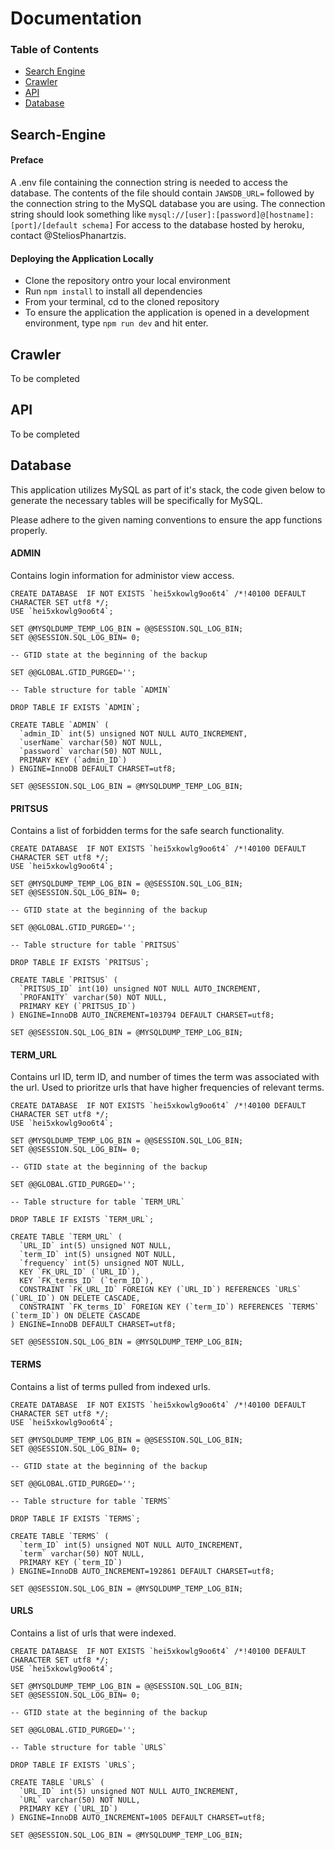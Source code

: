 # Documentation

### Table of Contents
 * [Search Engine](#Search-Engine) 
 * [Crawler](#Crawler)
 * [API](#API)
 * [Database](#Database)

## Search-Engine

#### Preface
A .env file containing the connection string is needed to access the database. 
The contents of the file should contain `JAWSDB_URL=` followed by the connection string to the MySQL database you are using.
The connection string should look something like `mysql://[user]:[password]@[hostname]:[port]/[default schema]`
For access to the database hosted by heroku, contact @SteliosPhanartzis.

#### Deploying the Application Locally
* Clone the repository ontro your local environment
* Run `npm install` to install all dependencies
* From your terminal, cd to the cloned repository
* To ensure the application the application is opened in a development environment, type `npm run dev` and hit enter. 

## Crawler
To be completed

## API
To be completed

## Database
This application utilizes MySQL as part of it's stack, the code given below to generate the necessary tables will be specifically for MySQL.

Please adhere to the given naming conventions to ensure the app functions properly.

#### ADMIN
Contains login information for administor view access.

```
CREATE DATABASE  IF NOT EXISTS `hei5xkowlg9oo6t4` /*!40100 DEFAULT CHARACTER SET utf8 */;
USE `hei5xkowlg9oo6t4`;

SET @MYSQLDUMP_TEMP_LOG_BIN = @@SESSION.SQL_LOG_BIN;
SET @@SESSION.SQL_LOG_BIN= 0;

-- GTID state at the beginning of the backup 

SET @@GLOBAL.GTID_PURGED='';

-- Table structure for table `ADMIN`

DROP TABLE IF EXISTS `ADMIN`;

CREATE TABLE `ADMIN` (
  `admin_ID` int(5) unsigned NOT NULL AUTO_INCREMENT,
  `userName` varchar(50) NOT NULL,
  `password` varchar(50) NOT NULL,
  PRIMARY KEY (`admin_ID`)
) ENGINE=InnoDB DEFAULT CHARSET=utf8;

SET @@SESSION.SQL_LOG_BIN = @MYSQLDUMP_TEMP_LOG_BIN;
```

#### PRITSUS
Contains a list of forbidden terms for the safe search functionality.

```
CREATE DATABASE  IF NOT EXISTS `hei5xkowlg9oo6t4` /*!40100 DEFAULT CHARACTER SET utf8 */;
USE `hei5xkowlg9oo6t4`;

SET @MYSQLDUMP_TEMP_LOG_BIN = @@SESSION.SQL_LOG_BIN;
SET @@SESSION.SQL_LOG_BIN= 0;

-- GTID state at the beginning of the backup 

SET @@GLOBAL.GTID_PURGED='';

-- Table structure for table `PRITSUS`

DROP TABLE IF EXISTS `PRITSUS`;

CREATE TABLE `PRITSUS` (
  `PRITSUS_ID` int(10) unsigned NOT NULL AUTO_INCREMENT,
  `PROFANITY` varchar(50) NOT NULL,
  PRIMARY KEY (`PRITSUS_ID`)
) ENGINE=InnoDB AUTO_INCREMENT=103794 DEFAULT CHARSET=utf8;

SET @@SESSION.SQL_LOG_BIN = @MYSQLDUMP_TEMP_LOG_BIN;
```

#### TERM_URL
Contains url ID, term ID, and number of times the term was associated with the url. Used to prioritze urls that have higher frequencies of relevant terms.

```
CREATE DATABASE  IF NOT EXISTS `hei5xkowlg9oo6t4` /*!40100 DEFAULT CHARACTER SET utf8 */;
USE `hei5xkowlg9oo6t4`;

SET @MYSQLDUMP_TEMP_LOG_BIN = @@SESSION.SQL_LOG_BIN;
SET @@SESSION.SQL_LOG_BIN= 0;

-- GTID state at the beginning of the backup 

SET @@GLOBAL.GTID_PURGED='';

-- Table structure for table `TERM_URL`

DROP TABLE IF EXISTS `TERM_URL`;

CREATE TABLE `TERM_URL` (
  `URL_ID` int(5) unsigned NOT NULL,
  `term_ID` int(5) unsigned NOT NULL,
  `frequency` int(5) unsigned NOT NULL,
  KEY `FK_URL_ID` (`URL_ID`),
  KEY `FK_terms_ID` (`term_ID`),
  CONSTRAINT `FK_URL_ID` FOREIGN KEY (`URL_ID`) REFERENCES `URLS` (`URL_ID`) ON DELETE CASCADE,
  CONSTRAINT `FK_terms_ID` FOREIGN KEY (`term_ID`) REFERENCES `TERMS` (`term_ID`) ON DELETE CASCADE
) ENGINE=InnoDB DEFAULT CHARSET=utf8;

SET @@SESSION.SQL_LOG_BIN = @MYSQLDUMP_TEMP_LOG_BIN;
```

#### TERMS
Contains a list of terms pulled from indexed urls.

```
CREATE DATABASE  IF NOT EXISTS `hei5xkowlg9oo6t4` /*!40100 DEFAULT CHARACTER SET utf8 */;
USE `hei5xkowlg9oo6t4`;

SET @MYSQLDUMP_TEMP_LOG_BIN = @@SESSION.SQL_LOG_BIN;
SET @@SESSION.SQL_LOG_BIN= 0;

-- GTID state at the beginning of the backup 

SET @@GLOBAL.GTID_PURGED='';

-- Table structure for table `TERMS`

DROP TABLE IF EXISTS `TERMS`;

CREATE TABLE `TERMS` (
  `term_ID` int(5) unsigned NOT NULL AUTO_INCREMENT,
  `term` varchar(50) NOT NULL,
  PRIMARY KEY (`term_ID`)
) ENGINE=InnoDB AUTO_INCREMENT=192861 DEFAULT CHARSET=utf8;

SET @@SESSION.SQL_LOG_BIN = @MYSQLDUMP_TEMP_LOG_BIN;
```

#### URLS
Contains a list of urls that were indexed.
```
CREATE DATABASE  IF NOT EXISTS `hei5xkowlg9oo6t4` /*!40100 DEFAULT CHARACTER SET utf8 */;
USE `hei5xkowlg9oo6t4`;

SET @MYSQLDUMP_TEMP_LOG_BIN = @@SESSION.SQL_LOG_BIN;
SET @@SESSION.SQL_LOG_BIN= 0;

-- GTID state at the beginning of the backup 

SET @@GLOBAL.GTID_PURGED='';

-- Table structure for table `URLS`

DROP TABLE IF EXISTS `URLS`;

CREATE TABLE `URLS` (
  `URL_ID` int(5) unsigned NOT NULL AUTO_INCREMENT,
  `URL` varchar(50) NOT NULL,
  PRIMARY KEY (`URL_ID`)
) ENGINE=InnoDB AUTO_INCREMENT=1005 DEFAULT CHARSET=utf8;

SET @@SESSION.SQL_LOG_BIN = @MYSQLDUMP_TEMP_LOG_BIN;
```